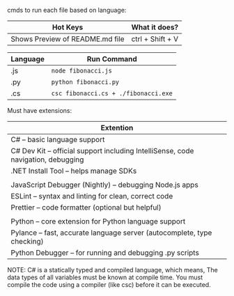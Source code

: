 cmds to run each file based on language:

| Hot Keys | What it does?                            | 
| -------- | ---------------------------------------- |
| Shows Preview of README.md file |  ctrl + Shift + V |

| Language | Run Command                          |
| -------- | ------------------------------------ |
| .js      | `node fibonacci.js`                  |
| .py      | `python fibonacci.py`                |
| .cs      | `csc fibonacci.cs + ./fibonacci.exe` |

Must have extensions:

| Extention                                                                        |
| -------------------------------------------------------------------------------- |
| C# – basic language support                                                      |
| C# Dev Kit – official support including IntelliSense, code navigation, debugging |
| .NET Install Tool – helps manage SDKs                                            |
|                                                                                  |
| JavaScript Debugger (Nightly) – debugging Node.js apps                           |
| ESLint – syntax and linting for clean, correct code                              |
| Prettier – code formatter (optional but helpful)                                 |
|                                                                                  |
| Python – core extension for Python language support                              |
| Pylance – fast, accurate language server (autocomplete, type checking)           |
| Python Debugger – for running and debugging .py scripts                          |

NOTE: C# is a statically typed and compiled language, which means, The data types of all variables must be known at compile time. You must compile the code using a compiler (like csc) before it can be executed.
